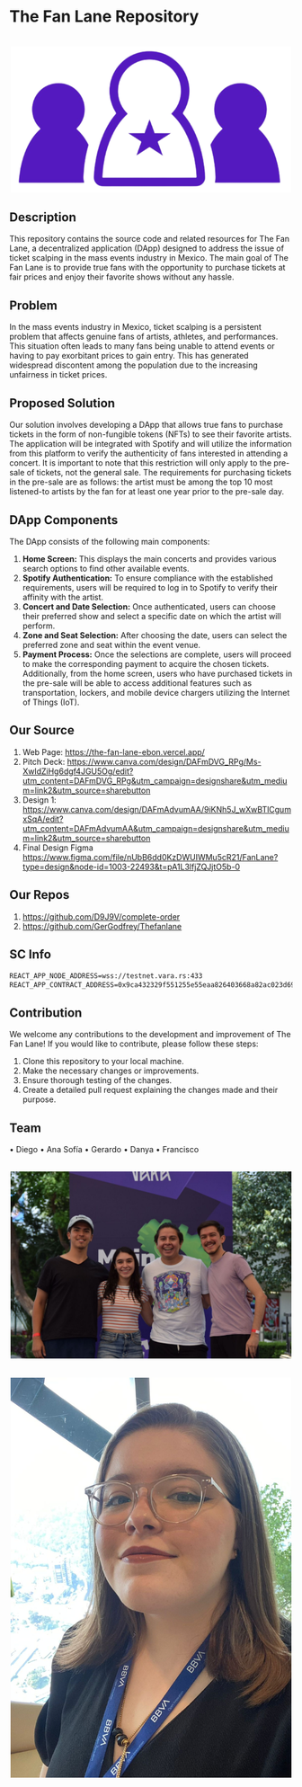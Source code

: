 # The Fan Lane Repository
<p align="center">
    <br>
    <img src="pages/img/logo_fanlane.png" width="500"/>
    <br>
<p>

## Description
This repository contains the source code and related resources for The Fan Lane, a decentralized application (DApp) designed to address the issue of ticket scalping in the mass events industry in Mexico. The main goal of The Fan Lane is to provide true fans with the opportunity to purchase tickets at fair prices and enjoy their favorite shows without any hassle.
## Problem
In the mass events industry in Mexico, ticket scalping is a persistent problem that affects genuine fans of artists, athletes, and performances. This situation often leads to many fans being unable to attend events or having to pay exorbitant prices to gain entry. This has generated widespread discontent among the population due to the increasing unfairness in ticket prices.
## Proposed Solution
Our solution involves developing a DApp that allows true fans to purchase tickets in the form of non-fungible tokens (NFTs) to see their favorite artists. The application will be integrated with Spotify and will utilize the information from this platform to verify the authenticity of fans interested in attending a concert. It is important to note that this restriction will only apply to the pre-sale of tickets, not the general sale. The requirements for purchasing tickets in the pre-sale are as follows: the artist must be among the top 10 most listened-to artists by the fan for at least one year prior to the pre-sale day.
## DApp Components
The DApp consists of the following main components:
1.	**Home Screen:** This displays the main concerts and provides various search options to find other available events.
2.	**Spotify Authentication:** To ensure compliance with the established requirements, users will be required to log in to Spotify to verify their affinity with the artist.
3.	**Concert and Date Selection:** Once authenticated, users can choose their preferred show and select a specific date on which the artist will perform.
4.	**Zone and Seat Selection:** After choosing the date, users can select the preferred zone and seat within the event venue.
5.	**Payment Process:** Once the selections are complete, users will proceed to make the corresponding payment to acquire the chosen tickets.
Additionally, from the home screen, users who have purchased tickets in the pre-sale will be able to access additional features such as transportation, lockers, and mobile device chargers utilizing the Internet of Things (IoT).

## Our Source
1. Web Page: https://the-fan-lane-ebon.vercel.app/
2. Pitch Deck: https://www.canva.com/design/DAFmDVG_RPg/Ms-XwldZiHg6dgf4JGU5Og/edit?utm_content=DAFmDVG_RPg&utm_campaign=designshare&utm_medium=link2&utm_source=sharebutton
3. Design 1: https://www.canva.com/design/DAFmAdvumAA/9iKNh5J_wXwBTlCgumxSqA/edit?utm_content=DAFmAdvumAA&utm_campaign=designshare&utm_medium=link2&utm_source=sharebutton
4. Final Design Figma https://www.figma.com/file/nUbB6dd0KzDWUIWMu5cR21/FanLane?type=design&node-id=1003-22493&t=pA1L3lfjZQJjtO5b-0 

## Our Repos 
1. https://github.com/D9J9V/complete-order
2. https://github.com/GerGodfrey/Thefanlane

## SC Info
    REACT_APP_NODE_ADDRESS=wss://testnet.vara.rs:433
    REACT_APP_CONTRACT_ADDRESS=0x9ca432329f551255e55eaa826403668a82ac023d690a51012fc478ab4453a8d2
## Contribution
We welcome any contributions to the development and improvement of The Fan Lane! If you would like to contribute, please follow these steps:
1.	Clone this repository to your local machine.
2.	Make the necessary changes or improvements.
3.	Ensure thorough testing of the changes.
4.	Create a detailed pull request explaining the changes made and their purpose.
## Team
•	Diego
•	Ana Sofía
•	Gerardo
•	Danya
•	Francisco
<p align="center">
    <br>
    <img src="pages/img/todos.jpeg" width="500"/>
    <br>
<p>

<p align="center">
    <br>
    <img src="pages/img/todos2.jpeg" width="500"/>
    <br>
<p>



   



